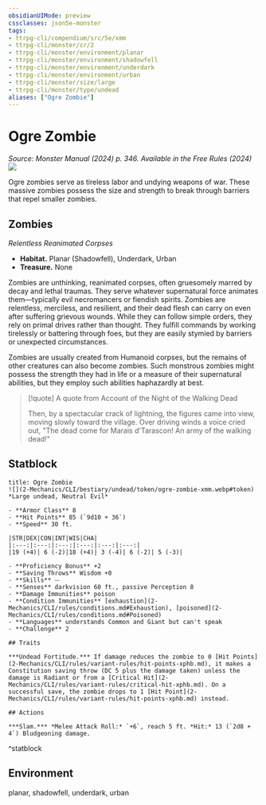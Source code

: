 ```yaml
---
obsidianUIMode: preview
cssclasses: json5e-monster
tags:
- ttrpg-cli/compendium/src/5e/xmm
- ttrpg-cli/monster/cr/2
- ttrpg-cli/monster/environment/planar
- ttrpg-cli/monster/environment/shadowfell
- ttrpg-cli/monster/environment/underdark
- ttrpg-cli/monster/environment/urban
- ttrpg-cli/monster/size/large
- ttrpg-cli/monster/type/undead
aliases: ["Ogre Zombie"]
---
```

# Ogre Zombie
*Source: Monster Manual (2024) p. 346. Available in the Free Rules (2024)*  
![](2-Mechanics/CLI/bestiary/undead/img/zombies.webp#right)

Ogre zombies serve as tireless labor and undying weapons of war. These massive zombies possess the size and strength to break through barriers that repel smaller zombies.

## Zombies

*Relentless Reanimated Corpses*

- **Habitat.** Planar (Shadowfell), Underdark, Urban  
- **Treasure.** None  

Zombies are unthinking, reanimated corpses, often gruesomely marred by decay and lethal traumas. They serve whatever supernatural force animates them—typically evil necromancers or fiendish spirits. Zombies are relentless, merciless, and resilient, and their dead flesh can carry on even after suffering grievous wounds. While they can follow simple orders, they rely on primal drives rather than thought. They fulfill commands by working tirelessly or battering through foes, but they are easily stymied by barriers or unexpected circumstances.

Zombies are usually created from Humanoid corpses, but the remains of other creatures can also become zombies. Such monstrous zombies might possess the strength they had in life or a measure of their supernatural abilities, but they employ such abilities haphazardly at best.

> [!quote] A quote from Account of the Night of the Walking Dead  
> 
> Then, by a spectacular crack of lightning, the figures came into view, moving slowly toward the village. Over driving winds a voice cried out, "The dead come for Marais d'Tarascon! An army of the walking dead!"


## Statblock

```ad-statblock
title: Ogre Zombie
![](2-Mechanics/CLI/bestiary/undead/token/ogre-zombie-xmm.webp#token)
*Large undead, Neutral Evil*

- **Armor Class** 8 
- **Hit Points** 85 (`9d10 + 36`) 
- **Speed** 30 ft.

|STR|DEX|CON|INT|WIS|CHA|
|:---:|:---:|:---:|:---:|:---:|:---:|
|19 (+4)| 6 (-2)|18 (+4)| 3 (-4)| 6 (-2)| 5 (-3)|

- **Proficiency Bonus** +2
- **Saving Throws** Wisdom +0
- **Skills** ⏤
- **Senses** darkvision 60 ft., passive Perception 8
- **Damage Immunities** poison
- **Condition Immunities** [exhaustion](2-Mechanics/CLI/rules/conditions.md#Exhaustion), [poisoned](2-Mechanics/CLI/rules/conditions.md#Poisoned)
- **Languages** understands Common and Giant but can't speak
- **Challenge** 2

## Traits

***Undead Fortitude.*** If damage reduces the zombie to 0 [Hit Points](2-Mechanics/CLI/rules/variant-rules/hit-points-xphb.md), it makes a Constitution saving throw (DC 5 plus the damage taken) unless the damage is Radiant or from a [Critical Hit](2-Mechanics/CLI/rules/variant-rules/critical-hit-xphb.md). On a successful save, the zombie drops to 1 [Hit Point](2-Mechanics/CLI/rules/variant-rules/hit-points-xphb.md) instead.

## Actions

***Slam.*** *Melee Attack Roll:* `+6`, reach 5 ft. *Hit:* 13 (`2d8 + 4`) Bludgeoning damage.
```
^statblock

## Environment

planar, shadowfell, underdark, urban